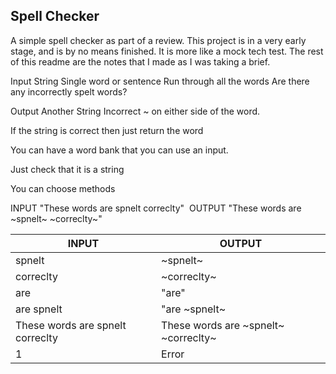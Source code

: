 ## Spell Checker

A simple spell checker as part of a review.
This project is in a very early stage, and is by no means finished. 
It is more like a mock tech test. The rest of this readme are the notes that I made as I was taking a brief.

Input String
Single word or sentence
Run through all the words
Are there any incorrectly spelt words?

Output 
Another String 
Incorrect ~ on either side of the word.

If the string is correct then just return the word

You can have a word bank that you can use an input.

Just check that it is a string

You can choose methods

INPUT "These words are spnelt correclty" 
OUTPUT "These words are ~spnelt~ ~correclty~"

| INPUT | OUTPUT | 
|-------|--------|
| spnelt |  ~spnelt~ |
| correclty | ~correclty~ | 
| are     | "are" |
| are spnelt | "are ~spnelt~ |
| These words are spnelt correclty | These words are ~spnelt~ ~correclty~
| 1   |  Error |

